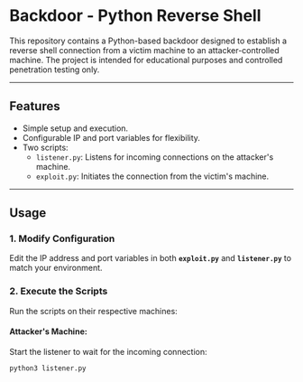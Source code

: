 # Backdoor - Python Reverse Shell

This repository contains a Python-based backdoor designed to establish a reverse shell connection from a victim machine to an attacker-controlled machine. The project is intended for educational purposes and controlled penetration testing only.

---

## Features
- Simple setup and execution.
- Configurable IP and port variables for flexibility.
- Two scripts:  
  - `listener.py`: Listens for incoming connections on the attacker's machine.  
  - `exploit.py`: Initiates the connection from the victim's machine.

---

## Usage

### 1. Modify Configuration
Edit the IP address and port variables in both **`exploit.py`** and **`listener.py`** to match your environment.

### 2. Execute the Scripts
Run the scripts on their respective machines:

#### Attacker's Machine:
Start the listener to wait for the incoming connection:
```bash
python3 listener.py
